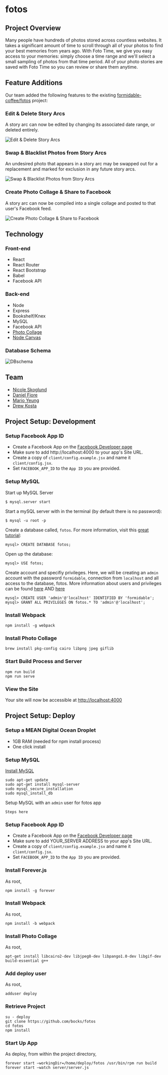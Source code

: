 # fotos

## Project Overview

Many people have hundreds of photos stored across countless websites. It takes a significant amount of time to scroll through all of your photos to find your best memories from years ago. With Foto Time, we give you easy access to your memories: simply choose a time range and we'll select a small sampling of photos from that time period. All of your photo stories are saved with Foto Time so you can review or share them anytime.

## Feature Additions

Our team added the following features to the existing [formidable-coffee/fotos](https://github.com/formidable-coffee/fotos) project:

### Edit & Delete Story Arcs

A story arc can now be edited by changing its associated date range, or deleted entirely.

![Edit & Delete Story Arcs](mockups/screen-edit-story-arcs.png)

### Swap & Blacklist Photos from Story Arcs

An undesired photo that appears in a story arc may be swapped out for a replacement and marked for exclusion in any future story arcs.

![Swap & Blacklist Photos from Story Arcs](mockups/screen-swap-photos.png)

### Create Photo Collage & Share to Facebook

A story arc can now be compiled into a single collage and posted to that user's Facebook feed.

![Create Photo Collage & Share to Facebook](mockups/screen-photo-collage.png)

## Technology

### Front-end

* React
* React Router
* React Bootstrap
* Babel
* Facebook API

### Back-end

* Node
* Express
* Bookshelf/Knex
* MySQL
* Facebook API
* [Photo Collage](https://www.npmjs.com/package/photo-collage)
* [Node Canvas](https://github.com/Automattic/node-canvas)

### Database Schema

![DBschema](https://raw.githubusercontent.com/formidable-coffee/fotos/master/server/db/Screen%20Shot%202016-05-30%20at%2015.16.35.png)

## Team

* [Nicole Skoglund](https://github.com/NCSkoglund)
* [Daniel Fiore](https://github.com/taptapdan)
* [Mario Yeung](https://github.com/marioyeung)
* [Drew Kosta](https://github.com/drewkosta)

## Project Setup: Development

### Setup Facebook App ID

* Create a Facebook App on the [Facebook Developer page](https://developers.facebook.com)
* Make sure to add http://localhost:4000 to your app's Site URL.
* Create a copy of `client/config.example.jsx` and name it `client/config.jsx`.
* Set `FACEBOOK_APP_ID` to the `App ID` you are provided.

### Setup MySQL

Start up MySQL Server

	$ mysql.server start

Start a mySQL server with in the terminal (by default there is no password):

	$ mysql -u root -p

Create a database called, `fotos`. For more information, visit this [great tutorial](https://www.digitalocean.com/community/tutorials/a-basic-mysql-tutorial):

	mysql> CREATE DATABASE fotos;

Open up the database:

	mysql> USE fotos;

Create account and specifiy privileges. Here, we will be creating an `admin` account with the password `formidable`, connection from `localhost` and all access to the database, fotos. More information about users and privileges can be found [here](http://dev.mysql.com/doc/refman/5.7/en/adding-users.html "mysql Docs") AND [here](https://www.digitalocean.com/community/tutorials/how-to-create-a-new-user-and-grant-permissions-in-mysql "Digital Ocean's How-to")

	mysql> CREATE USER 'admin'@'localhost' IDENTIFIED BY 'formidable';
	mysql> GRANT ALL PRIVILEGES ON fotos.* TO 'admin'@'localhost';

### Install Webpack

	npm install -g webpack

### Install Photo Collage

	brew install pkg-config cairo libpng jpeg giflib

### Start Build Process and Server

	npm run build
	npm run serve

### View the Site

Your site will now be accessible at [http://localhost:4000](http://localhost:4000)

## Project Setup: Deploy

### Setup a MEAN Digital Ocean Droplet

* 1GB RAM (needed for npm install process)
* One click install

### Setup MySQL

[Install MySQL](https://www.digitalocean.com/community/tutorials/how-to-install-mysql-on-ubuntu-14-04)

	sudo apt-get update
	sudo apt-get install mysql-server
	sudo mysql_secure_installation
	sudo mysql_install_db

Setup MySQL with an `admin` user for fotos app

	Steps here

### Setup Facebook App ID

* Create a Facebook App on the [Facebook Developer page](https://developers.facebook.com)
* Make sure to add YOUR_SERVER ADDRESS to your app's Site URL.
* Create a copy of `client/config.example.jsx` and name it `client/config.jsx`.
* Set `FACEBOOK_APP_ID` to the `App ID` you are provided.

### Install Forever.js

As root,

	npm install -g forever

### Install Webpack

As root,

	npm install -b webpack

### Install Photo Collage

As root,

	apt-get install libcairo2-dev libjpeg8-dev libpango1.0-dev libgif-dev build-essential g++

### Add deploy user

As root,

	adduser deploy

### Retrieve Project

	su - deploy
	git clone https://github.com/bocks/fotos
	cd fotos
	npm install

### Start Up App

As deploy, from within the project directory,

	forever start —workingDir=/home/deploy/fotos /usr/bin/rpm run build
	forever start —watch server/server.js
